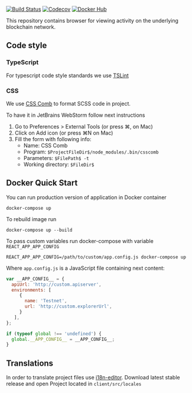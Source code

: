 [![Build Status](https://travis-ci.org/ergoplatform/ergo-explorer.svg?branch=master)](https://travis-ci.org/ergoplatform/ergo-explorer)
[![Codecov](https://img.shields.io/codecov/c/github/ergoplatform/ergo-explorer.svg)](https://codecov.io/gh/ergoplatform/ergo-explorer)
[![Docker Hub](https://img.shields.io/docker/build/ergoplatform/ergo-explorer.svg)](https://hub.docker.com/r/ergoplatform/ergo-explorer/builds/)

This repository contains browser for viewing activity on the underlying blockchain network.

## Code style

### TypeScript

For typescript code style standards we use [TSLint](https://palantir.github.io/tslint/)

### CSS

We use [CSS Comb](http://csscomb.com) to format SCSS code in project.

To have it in JetBrains WebStorm follow next instructions

1. Go to Preferences > External Tools (or press ⌘, on Mac)
1. Click on Add icon (or press ⌘N on Mac)
1. Fill the form with following info:
    * Name: CSS Comb
    * Program: `$ProjectFileDir$/node_modules/.bin/csscomb`
    * Parameters: `$FilePath$ -t`
    * Working directory: `$FileDir$`

## Docker Quick Start

You can run production version of application in Docker container

```
docker-compose up
```

To rebuild image run

```
docker-compose up --build
```

To pass custom variables run docker-compose with variable `REACT_APP_APP_CONFIG`

```
REACT_APP_APP_CONFIG=/path/to/custom/app.config.js docker-compose up
```
Where `app.config.js` is a JavaScript file containing next content:
```js
var __APP_CONFIG__ = {
  apiUrl: 'http://custom.apiserver',
  environments: [
     {
       name: 'Testnet',
       url: 'http://custom.explorerUrl',
     }
   ],
};

if (typeof global !== 'undefined') {
  global.__APP_CONFIG__ = __APP_CONFIG__;
}
```

## Translations

In order to translate project files use [i18n-editor](https://github.com/jcbvm/i18n-editor/releases).
Download latest stable release and open Project located in `client/src/locales`